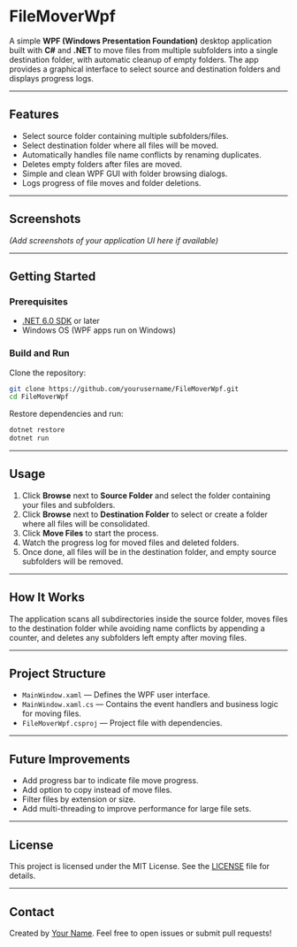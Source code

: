
# FileMoverWpf

A simple **WPF (Windows Presentation Foundation)** desktop application built with **C#** and **.NET** to move files from multiple subfolders into a single destination folder, with automatic cleanup of empty folders. The app provides a graphical interface to select source and destination folders and displays progress logs.

---

## Features

- Select source folder containing multiple subfolders/files.
- Select destination folder where all files will be moved.
- Automatically handles file name conflicts by renaming duplicates.
- Deletes empty folders after files are moved.
- Simple and clean WPF GUI with folder browsing dialogs.
- Logs progress of file moves and folder deletions.

---

## Screenshots

*(Add screenshots of your application UI here if available)*

---

## Getting Started

### Prerequisites

- [.NET 6.0 SDK](https://dotnet.microsoft.com/en-us/download/dotnet/6.0) or later
- Windows OS (WPF apps run on Windows)

### Build and Run

Clone the repository:

```bash
git clone https://github.com/yourusername/FileMoverWpf.git
cd FileMoverWpf
````

Restore dependencies and run:

```bash
dotnet restore
dotnet run
```

---

## Usage

1. Click **Browse** next to **Source Folder** and select the folder containing your files and subfolders.
2. Click **Browse** next to **Destination Folder** to select or create a folder where all files will be consolidated.
3. Click **Move Files** to start the process.
4. Watch the progress log for moved files and deleted folders.
5. Once done, all files will be in the destination folder, and empty source subfolders will be removed.

---

## How It Works

The application scans all subdirectories inside the source folder, moves files to the destination folder while avoiding name conflicts by appending a counter, and deletes any subfolders left empty after moving files.

---

## Project Structure

* `MainWindow.xaml` — Defines the WPF user interface.
* `MainWindow.xaml.cs` — Contains the event handlers and business logic for moving files.
* `FileMoverWpf.csproj` — Project file with dependencies.

---

## Future Improvements

* Add progress bar to indicate file move progress.
* Add option to copy instead of move files.
* Filter files by extension or size.
* Add multi-threading to improve performance for large file sets.

---

## License

This project is licensed under the MIT License. See the [LICENSE](LICENSE) file for details.

---

## Contact

Created by [Your Name](https://github.com/yourusername). Feel free to open issues or submit pull requests!


